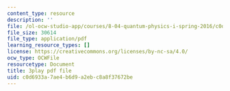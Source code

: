 ```yaml
---
content_type: resource
description: ''
file: /ol-ocw-studio-app/courses/8-04-quantum-physics-i-spring-2016/c0d6933a7ae4b6d9a2ebc8a8f37672be_avQ2XUzbsgk.pdf
file_size: 30614
file_type: application/pdf
learning_resource_types: []
license: https://creativecommons.org/licenses/by-nc-sa/4.0/
ocw_type: OCWFile
resourcetype: Document
title: 3play pdf file
uid: c0d6933a-7ae4-b6d9-a2eb-c8a8f37672be
---
```

